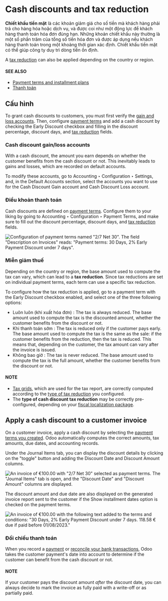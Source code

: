 # Cash discounts and tax reduction

**Chiết khấu tiền mặt** là các khoản giảm giá cho số tiền mà khách hàng phải trả cho hàng hóa hoặc dịch vụ, và được coi như một động lực để khách hàng thanh toán hóa đơn đúng hạn. Những khoản chiết khấu này thường là một số phần trăm của tổng số tiền hóa đơn và được áp dụng nếu khách hàng thanh toán trong một khoảng thời gian xác định. Chiết khấu tiền mặt có thể giúp công ty duy trì dòng tiền ổn định.

A [tax reduction](#cash-discounts-tax-reductions) can also be applied depending on the country
or region.

#### SEE ALSO
- [Payment terms and installment plans](applications/finance/accounting/customer_invoices/payment_terms.md)
- [Thanh toán](applications/finance/accounting/payments.md)

<a id="cash-discounts-configuration"></a>

## Cấu hình

To grant cash discounts to customers, you must first verify the [gain and loss accounts](#cash-discounts-gain-loss-accounts). Then, configure [payment terms](#cash-discounts-payment-terms) and add a cash discount by checking the Early Discount
checkbox and filling in the discount percentage, discount days, and [tax
reduction](#cash-discounts-tax-reductions) fields.

<a id="cash-discounts-gain-loss-accounts"></a>

### Cash discount gain/loss accounts

With a cash discount, the amount you earn depends on whether the customer benefits from the cash
discount or not. This inevitably leads to gains and losses, which are recorded on default accounts.

To modify these accounts, go to Accounting ‣ Configuration ‣ Settings, and, in
the Default Accounts section, select the accounts you want to use for the
Cash Discount Gain account and Cash Discount Loss account.

<a id="cash-discounts-payment-terms"></a>

### Điều khoản thanh toán

Cash discounts are defined on [payment terms](applications/finance/accounting/customer_invoices/payment_terms.md). Configure them to your liking by
going to Accounting ‣ Configuration ‣ Payment Terms, and make sure to fill out
the discount percentage, discount days, and [tax reduction](#cash-discounts-tax-reductions)
fields.

![Configuration of payment terms named "2/7 Net 30". The field "Description on Invoices"
reads: "Payment terms: 30 Days, 2% Early Payment Discount under 7 days".](../../../../.gitbook/assets/payment-terms.png)

<a id="cash-discounts-tax-reductions"></a>

### Miễn giảm thuế

Depending on the country or region, the base amount used to compute the tax can vary, which can lead
to a **tax reduction**. Since tax reductions are set on individual payment terms, each term can use
a specific tax reduction.

To configure how the tax reduction is applied, go to a payment term with the Early
Discount checkbox enabled, and select one of the three following options:

- Luôn luôn (khi xuất hóa đơn)
  : The tax is always reduced. The base amount used to compute the tax is the discounted amount,
    whether the customer benefits from the discount or not.
- Khi thanh toán sớm
  : The tax is reduced only if the customer pays early. The base amount used to compute the tax is the
    same as the sale: if the customer benefits from the reduction, then the tax is reduced. This means
    that, depending on the customer, the tax amount can vary after the invoice is issued.
- Không bao giờ
  : The tax is never reduced. The base amount used to compute the tax is the full amount, whether the
    customer benefits from the discount or not.

#### NOTE
- [Tax grids](applications/finance/accounting/reporting/tax_returns.md#tax-returns-tax-grids), which are used for the tax report, are correctly
  computed according to the [type of tax reduction](#cash-discounts-tax-reductions) you
  configured.
- The **type of cash discount tax reduction** may be correctly pre-configured, depending on your
  [fiscal localization package](applications/finance/fiscal_localizations.md#fiscal-localizations-packages).

<a id="cash-discounts-customer-invoice"></a>

## Apply a cash discount to a customer invoice

On a customer invoice, apply a cash discount by selecting the [payment terms you created](#cash-discounts-payment-terms). Odoo automatically computes the correct amounts, tax amounts, due
dates, and accounting records.

Under the Journal Items tab, you can display the discount details by clicking on the
"toggle" button and adding the Discount Date and Discount Amount columns.

![An invoice of €100.00 with "2/7 Net 30" selected as payment terms. The "Journal Items" tab
is open, and the "Discount Date" and "Discount Amount" columns are displayed.](../../../../.gitbook/assets/invoice-journal-entry.png)

The discount amount and due date are also displayed on the generated invoice report sent to the
customer if the Show installment dates option is checked on the payment terms.

![An invoice of €100.00 with the following text added to the terms and conditions: "30
Days, 2% Early Payment Discount under 7 days. 118.58 € due if paid before 01/08/2023."](../../../../.gitbook/assets/invoice-print.png)

### Đối chiếu thanh toán

When you record a [payment](applications/finance/accounting/payments.md) or [reconcile your bank transactions](applications/finance/accounting/bank/reconciliation.md), Odoo takes the customer payment's date into account to determine if the
customer can benefit from the cash discount or not.

#### NOTE
If your customer pays the discount amount *after* the discount date, you can always decide to
mark the invoice as fully paid with a write-off or as partially paid.
